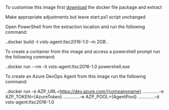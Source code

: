 To customise this image first [download](https://github.com/modalitysystems/modalitysoftware-docs/releases/download/Latest/vsts-agent-ltsc2016.zip) the docker file package and extract

Make appropriate adjustments but leave start.ps1 script unchanged

Open PowerShell from the extraction location and run the following command:

..docker build -t vsts-agent:ltsc2016-1.0 -m 2GB .

To create a container from this image and access a powershell prompt run the following command:

..docker run --rm -it vsts-agent:ltsc2016-1.0 powershell.exe

To create an Azure DevOps Agent from this image run the following command:

..docker run -e AZP_URL=https://dev.azure.com/{companyname} 
.............-e AZP_TOKEN={AzureToken} 
.............-e AZP_POOL={AgentPool} 
.............-d vsts-agent:ltsc2016-1.0

